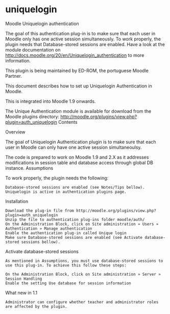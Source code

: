# uniquelogin
Moodle Uniquelogin authentication

The goal of this authentication plug-in is to make sure that each user in Moodle only has one active session simultaneously.
To work properly, the plugin needs that Database-stored sessions are enabled. Have a look at the module documentation on http://docs.moodle.org/20/en/Uniquelogin_authentication to more information.

This plugin is being maintained by ED-ROM, the portuguese Moodle Partner.

This document describes how to set up Uniquelogin Authentication in Moodle.

This is integrated into Moodle 1.9 onwards.

The Unique Authentication module is available for download from the Moodle plugins directory: http://moodle.org/plugins/view.php?plugin=auth_uniquelogin
Contents


Overview

The goal of Uniquelogin Authentication plugin is to make sure that each user in Moodle can only have one active session simultaneoulsy.

The code is prepared to work on Moodle 1.9 and 2.X as it addresses modifications in session table and database access through global DB instance.
Assumptions

To work properly, the plugin needs the following:

    Database-stored sessions are enabled (see Notes/Tips bellow).
    Uniquelogin is active in authentication plugins page.

Installation

    Download the plug-in file from http://moodle.org/plugins/view.php?plugin=auth_uniquelogin
    Unzip the file to authentication plug-ins folder moodle/auth/
    On the Administration Block, click on Site administration » Users » Authentication » Manage authentication
    Enable the authentication plug-in called Unique login
    Make sure Database-stored sessions are enabled (see Activate database-stored sessions bellow).

Activate database-stored sessions

    As mentioned in Assumptions, you must use database-stored sessions to use this plug-in. To achieve this follow these steps:

    On the Administration Block, click on Site administration » Server » Session Handling
    Enable the setting Use database for session information
	
What new in 1.1

	Administrator can configure whether teacher and administrator roles are affected by the plugin.
